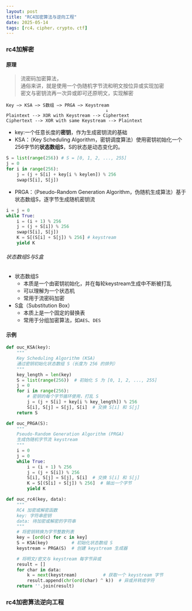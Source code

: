 ```yaml
---
layout: post
title: "RC4加密算法与逆向工程"
date: 2025-05-14
tags: [rc4，cipher，crypto，ctf]
---
```


### rc4加解密
#### 原理

> 流密码加密算法，<br>
> 通俗来讲，就是使用一个伪随机字节流和明文按位异或实现加密<br>
> 密文与密钥流再一次异或即可还原明文，实现解密

```
Key —> KSA —> S数组 —> PRGA —> Keystream
                                      ↓
Plaintext --> XOR with Keystream --> Ciphertext
Ciphertext --> XOR with same Keystream --> Plaintext
```

+ key:一个任意长度的**密钥**，作为生成密钥流的基础
+ KSA：（Key Scheduling Algorithm，密钥调度算法）使用密钥初始化一个256字节的**状态数组S**，S的状态是动态变化的。

```python
S = list(range(256)) # S = [0, 1, 2, ..., 255]
j = 0
for i in range(256):
    j = (j + S[i] + key[i % keylen]) % 256
    swap(S[i], S[j])

```
+ PRGA：（Pseudo-Random Generation Algorithm，伪随机生成算法）基于状态数组S，逐字节生成随机密钥流

```python
i = j = 0
while True:
    i = (i + 1) % 256
    j = (j + S[i]) % 256
    swap(S[i], S[j])
    K = S[(S[i] + S[j]) % 256] # keystream
    yield K
```
###### 状态数组S与S盒
+ 状态数组S
  + 本质是一个由密钥初始化，并在每轮keystream生成中不断被打乱
  + 可以理解为一个状态机
  + 常用于流密码加密
+ S盒（Substitution Box）
  + 本质上是一个固定的替换表
  + 常用于分组加密算法，如`AES`、`DES`
#### 示例

```python
def ouc_KSA(key):
    """
    Key Scheduling Algorithm (KSA)
    通过密钥初始化状态数组 S（长度为 256 的排列）
    """
    key_length = len(key)
    S = list(range(256))  # 初始化 S 为 [0, 1, 2, ..., 255]
    j = 0
    for i in range(256):
        # 密钥的每个字节循环使用，打乱 S
        j = (j + S[i] + key[i % key_length]) % 256
        S[i], S[j] = S[j], S[i]  # 交换 S[i] 和 S[j]
    return S

def ouc_PRGA(S):
    """
    Pseudo-Random Generation Algorithm (PRGA)
    生成伪随机字节流 keystream
    """
    i = 0
    j = 0
    while True:
        i = (i + 1) % 256
        j = (j + S[i]) % 256
        S[i], S[j] = S[j], S[i]  # 交换 S[i] 和 S[j]
        K = S[(S[i] + S[j]) % 256]  # 输出一个字节
        yield K

def ouc_rc4(key, data):
    """
    RC4 加密或解密函数
    key: 字符串密钥
    data: 待加密或解密的字符串
    """
    # 将密钥转换为字节整数列表
    key = [ord(c) for c in key]
    S = KSA(key)         # 初始化状态数组 S
    keystream = PRGA(S)  # 创建 keystream 生成器

    # 将明文/密文与 keystream 每字节异或
    result = []
    for char in data:
        k = next(keystream)          # 获取一个 keystream 字节
        result.append(chr(ord(char) ^ k))  # 异或并转成字符
    return ''.join(result)

```

### rc4加密算法逆向工程
